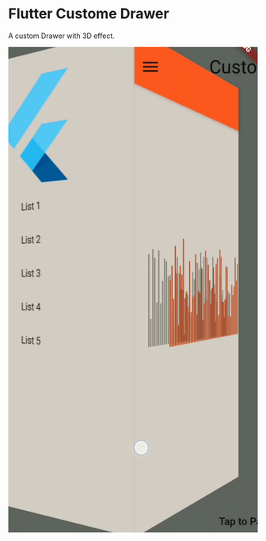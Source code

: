 # Flutter Custome Drawer

A custom Drawer with 3D effect.

[![sample Video](https://github.com/shivamsoni1501/Fluttor_Animation_1/blob/master/assets/p1.jpg)](https://github.com/shivamsoni1501/Fluttor_Animation_1/blob/master/assets/exampleVideo.mp4)
